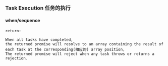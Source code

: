 ### Task Execution 任务的执行

#### when/sequence





    return:

    When all tasks have completed,
    the returned promise will resolve to an array containing the result of each task at the corresponding(相应的) array position,
    The returned promise will reject when any task throws or returns a rejection.